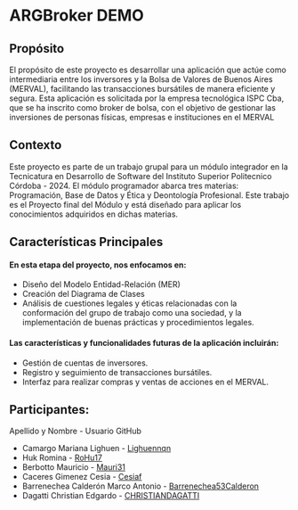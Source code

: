 # ARGBroker DEMO

## Propósito
El propósito de este proyecto es desarrollar una aplicación que actúe como intermediaria entre los inversores y la Bolsa de Valores de Buenos Aires (MERVAL), facilitando las transacciones bursátiles de manera eficiente y segura. Esta aplicación es solicitada por la empresa tecnológica ISPC Cba, que se ha inscrito como broker de bolsa, con el objetivo de gestionar las inversiones de personas físicas, empresas e instituciones en el MERVAL

## Contexto
Este proyecto es parte de un trabajo grupal para un módulo integrador en la Tecnicatura en Desarrollo de Software del Instituto Superior Politecnico Córdoba - 2024. El módulo programador abarca tres materias: Programación, Base de Datos y Ética y Deontología Profesional. Este trabajo es el Proyecto final del Módulo y está diseñado para aplicar los conocimientos adquiridos en dichas materias.

## Características Principales

#### En esta etapa del proyecto, nos enfocamos en:

* Diseño del Modelo Entidad-Relación (MER)
* Creación del Diagrama de Clases
* Análisis de cuestiones legales y éticas relacionadas con la conformación del grupo de trabajo como una sociedad, y la implementación de buenas prácticas y procedimientos legales.

#### Las características y funcionalidades futuras de la aplicación incluirán:

* Gestión de cuentas de inversores.
* Registro y seguimiento de transacciones bursátiles.
* Interfaz para realizar compras y ventas de acciones en el MERVAL.

## Participantes:

Apellido y Nombre - Usuario GitHub
* Camargo Mariana Lighuen - [Lighuennqn](https://github.com/Lighuennqn)
* Huk Romina - [RoHu17](https://github.com/RoHu17)
* Berbotto Mauricio - [Mauri31](https://github.com/Mauri31)
* Caceres Gimenez Cesia - [Cesiaf](https://github.com/Cesiaf)
* Barrenechea Calderón Marco Antonio - [Barrenechea53Calderon](https://github.com/Barrenechea53Calderon)
* Dagatti Christian Edgardo - [CHRISTIANDAGATTI](https://github.com/CHRISTIANDAGATTI)

